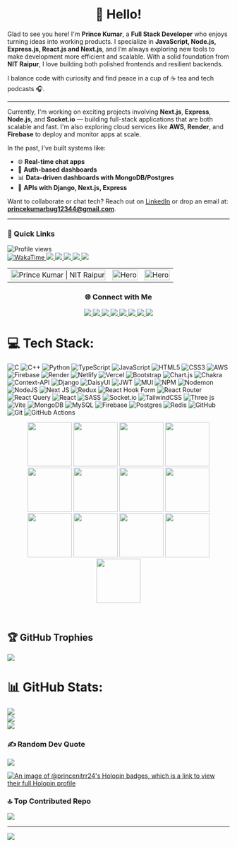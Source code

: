 <h1 align="center">👋 Hello!</h1>
Glad to see you here! I'm <b>Prince Kumar</b>, a <b>Full Stack Developer</b> who enjoys turning ideas into working products. I specialize in <b>JavaScript, Node.js, Express.js, React.js and Next.js</b>, and I’m always exploring new tools to make development more efficient and scalable. With a solid foundation from <b>NIT Raipur</b>, I love building both polished frontends and resilient backends.

I balance code with curiosity and find peace in a cup of ☕ tea and tech podcasts 🎧.

---

Currently, I'm working on exciting projects involving <b>Next.js</b>, <b>Express</b>, <b>Node.js</b>, and <b>Socket.io</b> — building full-stack applications that are both scalable and fast. I'm also exploring cloud services like <b>AWS</b>, <b>Render</b>, and <b>Firebase</b> to deploy and monitor apps at scale.

In the past, I've built systems like:
- 🌐 **Real-time chat apps**
- 🔐 **Auth-based dashboards**
- 📊 **Data-driven dashboards with MongoDB/Postgres**
- 📡 **APIs with Django, Next.js, Express**

Want to collaborate or chat tech? Reach out on [LinkedIn](https://linkedin.com/in/prince-kumar-240bb0224) or drop an email at: **princekumarbug12344@gmail.com**.

---

### 📌 Quick Links

<p align="left">
  <img src="https://komarev.com/ghpvc/?username=PrinceNitrr24&color=brightgreen" alt="Profile views" /><br/>
    <a href="https://wakatime.com/@aa6e6906-9277-4e7a-b5c6-fea542a02882">
    <img src="https://wakatime.com/badge/user/aa6e6906-9277-4e7a-b5c6-fea542a02882.svg" alt="WakaTime">
  </a>
  <a href="https://github.com/PrinceNitrr24">
    <img src="https://img.shields.io/badge/@PrinceNitrr24-%23121011.svg?style=flat&logo=github&logoColor=white" />
  </a>
  <a href="https://linkedin.com/in/prince-kumar-240bb0224">
    <img src="https://img.shields.io/badge/LinkedIn-Prince%20Kumar-blue?style=flat&logo=linkedin" />
  </a>
  <a href="https://medium.com/@princekumarbug12344">
    <img src="https://img.shields.io/badge/Medium-Blogs-black?style=flat&logo=medium" />
  </a>
  <a href="[https://x.com/Prince_NITrr24](https://x.com/Prince_NITrr24)">
    <img src="https://img.shields.io/badge/X-%23000000.svg?style=flat&logo=X&logoColor=white" />
  </a>
  <a href="mailto:princekumarbug12344@gmail.com">
    <img src="https://img.shields.io/badge/Email-Prince-red?style=flat&logo=gmail&logoColor=white" />
  </a>
</p>
<!-- GIF Banner -->
<table>
  <tr>
    <td align="left">
      <img src="https://media3.giphy.com/media/v1.Y2lkPTc5MGI3NjExOTExajQyeTFtN2pzbWZzaWxxNm1pYmZ6NWdreXpqd2RheDNkdXpwbiZlcD12MV9pbnRlcm5hbF9naWZfYnlfaWQmY3Q9Zw/ENY5vJgJPEfG3Ym14H/giphy.gif" alt="Prince Kumar | NIT Raipur" width="100%" />
    </td>
    <td align="right">
      <img src="https://media3.giphy.com/media/v1.Y2lkPTc5MGI3NjExcmI3dGlobzQ3czBoaDUzcDVrb3N1eGRpdGNwcmRwa3U5aTNqOTBsNCZlcD12MV9pbnRlcm5hbF9naWZfYnlfaWQmY3Q9cw/txnXmljUiXibLKQxzZ/giphy.gif" alt="Hero" width="100%" />
    </td>
    <td align="right">
      <img src="https://media3.giphy.com/media/v1.Y2lkPTc5MGI3NjExNGV6Y29qMTBwbTVsMHc4cDhxaGhyc3JidjVwenNua3Nlb3prMmowbCZlcD12MV9pbnRlcm5hbF9naWZfYnlfaWQmY3Q9Zw/xCCqt6qDewWf6zriPX/giphy.gif" alt="Hero" width="100%" />
    </td>
  </tr>
</table>

<!-- Social Icons -->
<h3 align="center">🌐 Connect with Me</h3>

<p align="center">
  <a href="https://instagram.com/__prince._kumar_">
    <img src="https://img.shields.io/badge/Instagram-%23E4405F.svg?logo=Instagram&logoColor=white" />
  </a>
  <a href="https://linkedin.com/in/prince-kumar-240bb0224">
    <img src="https://img.shields.io/badge/LinkedIn-%230077B5.svg?logo=linkedin&logoColor=white" />
  </a>
  <a href="https://medium.com/@princekumarbug12344">
    <img src="https://img.shields.io/badge/Medium-12100E?logo=medium&logoColor=white" />
  </a>
  <a href="https://reddit.com/user/Key_Source_9003">
    <img src="https://img.shields.io/badge/Reddit-%23FF4500.svg?logo=Reddit&logoColor=white" />
  </a>
  <a href="https://x.com/Prince_NITrr24">
    <img src="https://img.shields.io/badge/X-black.svg?logo=X&logoColor=white" />
  </a>
  <a href="https://youtube.com/@Prince_NITRR">
    <img src="https://img.shields.io/badge/YouTube-%23FF0000.svg?logo=YouTube&logoColor=white" />
  </a>
  <a href="https://codepen.io/Prince_NITRR">
    <img src="https://img.shields.io/badge/Codepen-000000?logo=codepen&logoColor=white" />
  </a>
  <a href="mailto:princekumarbug12344@gmail.com">
    <img src="https://img.shields.io/badge/Email-D14836?logo=gmail&logoColor=white" />
  </a>
</p>

# 💻 Tech Stack:
![C](https://img.shields.io/badge/c-%2300599C.svg?style=for-the-badge&logo=c&logoColor=white) ![C++](https://img.shields.io/badge/c++-%2300599C.svg?style=for-the-badge&logo=c%2B%2B&logoColor=white) ![Python](https://img.shields.io/badge/python-3670A0?style=for-the-badge&logo=python&logoColor=ffdd54) ![TypeScript](https://img.shields.io/badge/typescript-%23007ACC.svg?style=for-the-badge&logo=typescript&logoColor=white) ![JavaScript](https://img.shields.io/badge/javascript-%23323330.svg?style=for-the-badge&logo=javascript&logoColor=%23F7DF1E) ![HTML5](https://img.shields.io/badge/html5-%23E34F26.svg?style=for-the-badge&logo=html5&logoColor=white) ![CSS3](https://img.shields.io/badge/css3-%231572B6.svg?style=for-the-badge&logo=css3&logoColor=white) ![AWS](https://img.shields.io/badge/AWS-%23FF9900.svg?style=for-the-badge&logo=amazon-aws&logoColor=white) ![Firebase](https://img.shields.io/badge/firebase-%23039BE5.svg?style=for-the-badge&logo=firebase) ![Render](https://img.shields.io/badge/Render-%46E3B7.svg?style=for-the-badge&logo=render&logoColor=white) ![Netlify](https://img.shields.io/badge/netlify-%23000000.svg?style=for-the-badge&logo=netlify&logoColor=#00C7B7) ![Vercel](https://img.shields.io/badge/vercel-%23000000.svg?style=for-the-badge&logo=vercel&logoColor=white) ![Bootstrap](https://img.shields.io/badge/bootstrap-%238511FA.svg?style=for-the-badge&logo=bootstrap&logoColor=white) ![Chart.js](https://img.shields.io/badge/chart.js-F5788D.svg?style=for-the-badge&logo=chart.js&logoColor=white) ![Chakra](https://img.shields.io/badge/chakra-%234ED1C5.svg?style=for-the-badge&logo=chakraui&logoColor=white) ![Context-API](https://img.shields.io/badge/Context--Api-000000?style=for-the-badge&logo=react) ![Django](https://img.shields.io/badge/django-%23092E20.svg?style=for-the-badge&logo=django&logoColor=white) ![DaisyUI](https://img.shields.io/badge/daisyui-5A0EF8?style=for-the-badge&logo=daisyui&logoColor=white) ![JWT](https://img.shields.io/badge/JWT-black?style=for-the-badge&logo=JSON%20web%20tokens) ![MUI](https://img.shields.io/badge/MUI-%230081CB.svg?style=for-the-badge&logo=mui&logoColor=white) ![NPM](https://img.shields.io/badge/NPM-%23CB3837.svg?style=for-the-badge&logo=npm&logoColor=white) ![Nodemon](https://img.shields.io/badge/NODEMON-%23323330.svg?style=for-the-badge&logo=nodemon&logoColor=%BBDEAD) ![NodeJS](https://img.shields.io/badge/node.js-6DA55F?style=for-the-badge&logo=node.js&logoColor=white) ![Next JS](https://img.shields.io/badge/Next-black?style=for-the-badge&logo=next.js&logoColor=white) ![Redux](https://img.shields.io/badge/redux-%23593d88.svg?style=for-the-badge&logo=redux&logoColor=white) ![React Hook Form](https://img.shields.io/badge/React%20Hook%20Form-%23EC5990.svg?style=for-the-badge&logo=reacthookform&logoColor=white) ![React Router](https://img.shields.io/badge/React_Router-CA4245?style=for-the-badge&logo=react-router&logoColor=white) ![React Query](https://img.shields.io/badge/-React%20Query-FF4154?style=for-the-badge&logo=react%20query&logoColor=white) ![React](https://img.shields.io/badge/react-%2320232a.svg?style=for-the-badge&logo=react&logoColor=%2361DAFB) ![SASS](https://img.shields.io/badge/SASS-hotpink.svg?style=for-the-badge&logo=SASS&logoColor=white) ![Socket.io](https://img.shields.io/badge/Socket.io-black?style=for-the-badge&logo=socket.io&badgeColor=010101) ![TailwindCSS](https://img.shields.io/badge/tailwindcss-%2338B2AC.svg?style=for-the-badge&logo=tailwind-css&logoColor=white) ![Three js](https://img.shields.io/badge/threejs-black?style=for-the-badge&logo=three.js&logoColor=white) ![Vite](https://img.shields.io/badge/vite-%23646CFF.svg?style=for-the-badge&logo=vite&logoColor=white) ![MongoDB](https://img.shields.io/badge/MongoDB-%234ea94b.svg?style=for-the-badge&logo=mongodb&logoColor=white) ![MySQL](https://img.shields.io/badge/mysql-4479A1.svg?style=for-the-badge&logo=mysql&logoColor=white) ![Firebase](https://img.shields.io/badge/firebase-a08021?style=for-the-badge&logo=firebase&logoColor=ffcd34) ![Postgres](https://img.shields.io/badge/postgres-%23316192.svg?style=for-the-badge&logo=postgresql&logoColor=white) ![Redis](https://img.shields.io/badge/redis-%23DD0031.svg?style=for-the-badge&logo=redis&logoColor=white) ![GitHub](https://img.shields.io/badge/github-%23121011.svg?style=for-the-badge&logo=github&logoColor=white) ![Git](https://img.shields.io/badge/git-%23F05033.svg?style=for-the-badge&logo=git&logoColor=white) ![GitHub Actions](https://img.shields.io/badge/github%20actions-%232671E5.svg?style=for-the-badge&logo=githubactions&logoColor=white)
 
<div align="center">
<img src="https://github.com/Anmol-Baranwal/Cool-GIFs-For-GitHub/assets/74038190/29fd6286-4e7b-4d6c-818f-c4765d5e39a9" width="100">
<img src="https://github.com/Anmol-Baranwal/Cool-GIFs-For-GitHub/assets/74038190/67f477ed-6624-42da-99f0-1a7b1a16eecb" width="100">
<img src="https://user-images.githubusercontent.com/74038190/212257454-16e3712e-945a-4ca2-b238-408ad0bf87e6.gif" width="100">
<img src="https://user-images.githubusercontent.com/74038190/212257467-871d32b7-e401-42e8-a166-fcfd7baa4c6b.gif" width="100">
<img src="https://user-images.githubusercontent.com/74038190/212257460-738ff738-247f-4445-a718-cdd0ca76e2db.gif" width="100">
<img src="https://github.com/Anmol-Baranwal/Cool-GIFs-For-GitHub/assets/74038190/1a797f46-efe4-41e6-9e75-5303e1bbcbfa" width="100">
<img src="https://github.com/Anmol-Baranwal/Cool-GIFs-For-GitHub/assets/74038190/398b19b1-9aae-4c1f-8bc0-d172a2c08d68" width="100">
<img src="https://user-images.githubusercontent.com/74038190/212257472-08e52665-c503-4bd9-aa20-f5a4dae769b5.gif" width="100">
<img src="https://user-images.githubusercontent.com/74038190/212257468-1e9a91f1-b626-4baa-b15d-5c385dfa7ed2.gif" width="100">
<img src="https://user-images.githubusercontent.com/74038190/212257465-7ce8d493-cac5-494e-982a-5a9deb852c4b.gif" width="100">
<img src="https://user-images.githubusercontent.com/74038190/212280805-9bcb336b-8c55-46a8-abf8-ff286ab55472.gif" width="100">
<img src="https://user-images.githubusercontent.com/74038190/212281775-b468df30-4edc-4bf8-a4ee-f52e1aaddc86.gif" width="100">
<img src="https://github.com/Anmol-Baranwal/Cool-GIFs-For-GitHub/assets/74038190/3c16d4f2-b757-4c70-8f42-43d5dddd2c36" width="100">
</div>
<br><br>    


## 🏆 GitHub Trophies
![](https://github-profile-trophy.vercel.app/?username=PrinceNitrr24&theme=radical&no-frame=false&no-bg=true&margin-w=4)

# 📊 GitHub Stats:
![](https://github-readme-stats.vercel.app/api?username=PrinceNitrr24&theme=neon&hide_border=false&include_all_commits=true&count_private=false)<br/>
![](https://nirzak-streak-stats.vercel.app/?user=PrinceNitrr24&theme=neon&hide_border=false)<br/>
![](https://github-readme-stats.vercel.app/api/top-langs/?username=PrinceNitrr24&theme=neon&hide_border=false&include_all_commits=true&count_private=false&layout=compact)

### ✍️ Random Dev Quote
![](https://quotes-github-readme.vercel.app/api?type=horizontal&theme=radical)

[![An image of @princenitrr24's Holopin badges, which is a link to view their full Holopin profile](https://holopin.me/princenitrr24)](https://holopin.io/@princenitrr24)

### 🔝 Top Contributed Repo
![](https://github-contributor-stats.vercel.app/api?username=PrinceNitrr24&limit=5&theme=neon&combine_all_yearly_contributions=true)

---
[![](https://visitcount.itsvg.in/api?id=PrinceNitrr24&icon=2&color=1)](https://visitcount.itsvg.in)

<!-- Proudly created with GPRM ( https://gprm.itsvg.in ) -->
